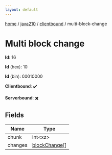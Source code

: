 ```yaml
---
layout: default
---
```


[home](/)  /  [java210](/protocol/java210)  /  [clientbound](/protocol/java210/clientbound)  /  multi-block-change

# Multi block change

**Id**: 16

**Id** (hex): 10

**Id** (bin): 00010000

**Clientbound**: ✔️

**Serverbound**: ✖️

## Fields

Name | Type
---|---
chunk | int&lt;xz&gt;
changes | [blockChange](/protocol/java210/types/block-change)[]
